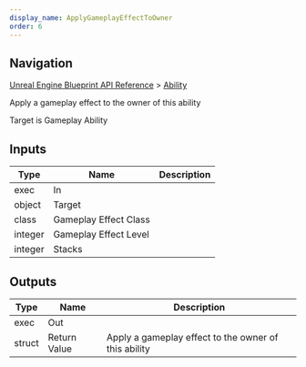 ```yaml
---
display_name: ApplyGameplayEffectToOwner
order: 6
---
```

## Navigation

[Unreal Engine Blueprint API Reference](https://dev.epicgames.com/documentation/en-us/unreal-engine/BlueprintAPI) > [Ability](https://dev.epicgames.com/documentation/en-us/unreal-engine/BlueprintAPI/Ability)

Apply a gameplay effect to the owner of this ability

Target is Gameplay Ability

## Inputs

| Type | Name | Description |
| --- | --- | --- |
| exec | In |  |
| object | Target |  |
| class | Gameplay Effect Class |  |
| integer | Gameplay Effect Level |  |
| integer | Stacks |  |

## Outputs

| Type | Name | Description |
| --- | --- | --- |
| exec | Out |  |
| struct | Return Value | Apply a gameplay effect to the owner of this ability |
